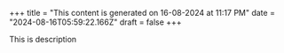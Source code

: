 +++
title = "This content is generated on 16-08-2024 at 11:17 PM"
date = "2024-08-16T05:59:22.166Z"
draft = false
+++

  This is description
        